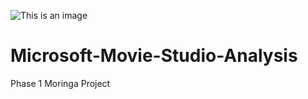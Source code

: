 ![This is an image](https://tenor.com/view/movie-eating-popcorn-watch-3d-gif-11654691)

# Microsoft-Movie-Studio-Analysis
Phase 1 Moringa Project
